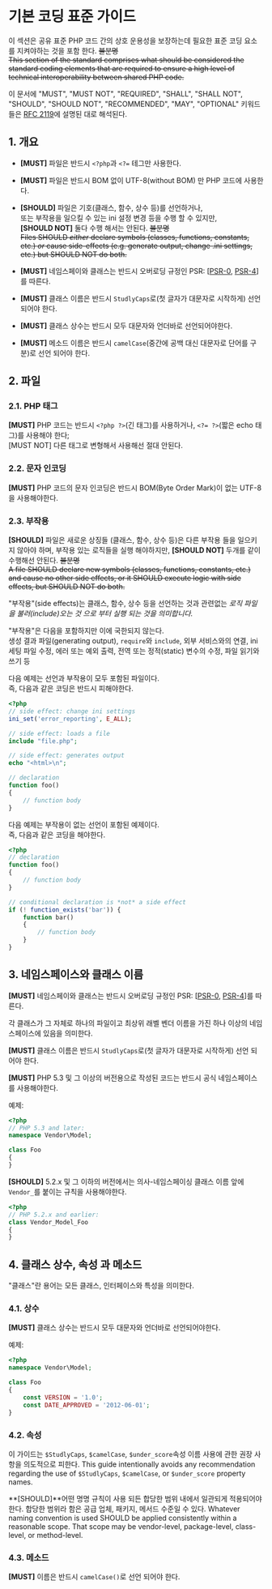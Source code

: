 # 기본 코딩 표준 가이드

이 섹션은 공유 표준 PHP 코드 간의 상호 운용성을 보장하는데 필요한 표준 코딩 요소를 지켜야하는 것을 포함 한다. ~~불분명~~  
 ~~This section of the standard comprises what should be considered the standard
coding elements that are required to ensure a high level of technical
interoperability between shared PHP code.~~

이 문서에 "MUST", "MUST NOT", "REQUIRED", "SHALL", "SHALL NOT", "SHOULD", "SHOULD NOT", "RECOMMENDED", "MAY", "OPTIONAL" 키워드 들은 [RFC 2119]에 설명된 대로 해석된다.

[RFC 2119]: http://www.ietf.org/rfc/rfc2119.txt
[PSR-0]: https://github.com/SilNex/fig-standards-kr/blob/master/accepted/PSR-0.md
[PSR-4]: https://github.com/SilNex/fig-standards-kr/blob/master/accepted/PSR-4-autoloader.md

## 1. 개요

- **[MUST]** 파일은 반드시 `<?php`과 `<?=` 테그만 사용한다.

- **[MUST]** 파일은 반드시 BOM 없이 UTF-8(without BOM) 만 PHP 코드에 사용한다. 

- **[SHOULD]** 파일은 기호(클래스, 함수, 상수 등)를 선언하거나,  
 또는 부작용을 일으킬 수 있는 ini 설정 변경 등을 수행 할 수 있지만,  
 **[SHOULD NOT]** 둘다 수행 해서는 안된다. ~~불분명~~  
~~Files SHOULD *either* declare symbols (classes, functions, constants, etc.)
  *or* cause side-effects (e.g. generate output, change .ini settings, etc.)
  but SHOULD NOT do both.~~

- **[MUST]** 네임스페이와 클래스는 반드시 오버로딩 규정인 PSR: [[PSR-0], [PSR-4]]를 따른다. 

- **[MUST]** 클래스 이름은 반드시 `StudlyCaps`로(첫 글자가 대문자로 시작하게) 선언 되어야 한다.

- **[MUST]** 클래스 상수는 반드시 모두 대문자와 언더바로 선언되어야한다.

- **[MUST]** 메소드 이름은 반드시 `camelCase`(중간에 공백 대신 대문자로 단어를 구분)로 선언 되어야 한다.

## 2. 파일

### 2.1. PHP 태그

**[MUST]** PHP 코드는 반드시 `<?php ?>`(긴 태그)를 사용하거나, `<?= ?>`(짧은 echo 태그)를 사용해야 한다;  
[MUST NOT] 다른 태그로 변형해서 사용해선 절대 안된다.

### 2.2. 문자 인코딩

**[MUST]** PHP 코드의 문자 인코딩은 반드시 BOM(Byte Order Mark)이 없는 UTF-8을 사용해야한다.

### 2.3. 부작용

**[SHOULD]** 파일은 새로운 상징들 (클래스, 함수, 상수 등)은 다른 부작용 들을 일으키지 않아야 하며, 부작용 있는 로직들을 실행 해야하지만, **[SHOULD NOT]** 두개를 같이 수행해선 안된다. ~~불분명~~  
~~A file SHOULD declare new symbols (classes, functions, constants,
etc.) and cause no other side effects, or it SHOULD execute logic with side
effects, but SHOULD NOT do both.~~

"부작용"(side effects)는 클래스, 함수, 상수 등을 선언하는 것과 관련없는 *로직 파일을 불러(include)오는 것 으로 부터 실행 되는 것을 의미합니다.*

"부작용"은 다음을 포함하지만 이에 국한되지 않는다.  
생성 결과 파일(generating output), `require`와 `include`, 외부 서비스와의 연결, ini 세팅 파일 수정, 에러 또는 예외 출력, 전역 또는 정적(static) 변수의 수정, 파일 읽기와 쓰기 등

다음 예제는 선언과 부작용이 모두 포함된 파일이다.  
즉, 다음과 같은 코딩은 반드시 피해야한다.

~~~php
<?php
// side effect: change ini settings
ini_set('error_reporting', E_ALL);

// side effect: loads a file
include "file.php";

// side effect: generates output
echo "<html>\n";

// declaration
function foo()
{
    // function body
}
~~~

다음 예제는 부작용이 없는 선언이 포함된 예제이다.  
즉, 다음과 같은 코딩을 해야한다.

~~~php
<?php
// declaration
function foo()
{
    // function body
}

// conditional declaration is *not* a side effect
if (! function_exists('bar')) {
    function bar()
    {
        // function body
    }
}
~~~

## 3. 네임스페이스와 클래스 이름

**[MUST]** 네임스페이와 클래스는 반드시 오버로딩 규정인 PSR: [[PSR-0], [PSR-4]]를 따른다. 

각 클래스가 그 자체로 하나의 파일이고 최상위 래벨 벤더 이름을 가진 하나 이상의 네임스페이스에 있음을 의미한다.

**[MUST]** 클래스 이름은 반드시 `StudlyCaps`로(첫 글자가 대문자로 시작하게) 선언 되어야 한다.

**[MUST]** PHP 5.3 및 그 이상의 버전용으로 작성된 코드는 반드시 공식 네임스페이스를 사용해야한다.

예제:

~~~php
<?php
// PHP 5.3 and later:
namespace Vendor\Model;

class Foo
{
}
~~~

**[SHOULD]** 5.2.x 및 그 이하의 버전에서는 의사-네임스페이싱 클래스 이름 앞에 `Vendor_`를 붙이는 규칙을 사용해야한다.

~~~php
<?php
// PHP 5.2.x and earlier:
class Vendor_Model_Foo
{
}
~~~

## 4. 클래스 상수, 속성 과 메소드

"클래스"란 용어는 모든 클래스, 인터페이스와 특성을 의미한다.

### 4.1. 상수

**[MUST]** 클래스 상수는 반드시 모두 대문자와 언더바로 선언되어야한다.

예제:

~~~php
<?php
namespace Vendor\Model;

class Foo
{
    const VERSION = '1.0';
    const DATE_APPROVED = '2012-06-01';
}
~~~

### 4.2. 속성

이 가이드는 `$StudlyCaps`, `$camelCase`, `$under_score`속성 이름 사용에 관한 권장 사항을 의도적으로 피한다. 
This guide intentionally avoids any recommendation regarding the use of
`$StudlyCaps`, `$camelCase`, or `$under_score` property names.

**[SHOULD]**어떤 명명 규칙이 사용 되든 합당한 범위 내에서 일관되게 적용되어야한다.
합당한 범위라 함은 공급 업체, 패키지, 메서드 수준일 수 있다.
Whatever naming convention is used SHOULD be applied consistently within a
reasonable scope. That scope may be vendor-level, package-level, class-level,
or method-level.

### 4.3. 메소드

**[MUST]** 이름은 반드시 `camelCase()`로 선언 되어야 한다.